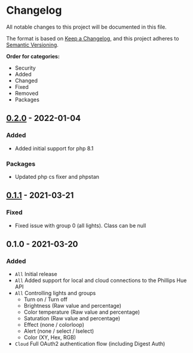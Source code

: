 # Changelog
All notable changes to this project will be documented in this file.

The format is based on [Keep a Changelog](https://keepachangelog.com/en/1.0.0/),
and this project adheres to [Semantic Versioning](https://semver.org/spec/v2.0.0.html).

**Order for categories:**
- Security
- Added
- Changed
- Fixed
- Removed
- Packages

## [0.2.0] - 2022-01-04
### Added
- Added initial support for php 8.1

### Packages
- Updated php cs fixer and phpstan

## [0.1.1] - 2021-03-21
### Fixed
- Fixed issue with group 0 (all lights). Class can be null

## 0.1.0 - 2021-03-20
### Added
- `All` Initial release
- `All` Added support for local and cloud connections to the Phillips Hue API
- `All` Controlling lights and groups
    - Turn on / Turn off
    - Brightness (Raw value and percentage)
    - Color temperature (Raw value and percentage)
    - Saturation (Raw value and percentage)
    - Effect (none / colorloop)
    - Alert (none / select / lselect)
    - Color (XY, Hex, RGB)
- `Cloud` Full OAuth2 authentication flow (including Digest Auth)

[0.2.0]: https://github.com/jkniest/hue-it/compare/0.1.1...0.2.0
[0.1.1]: https://github.com/jkniest/hue-it/compare/0.1.0...0.1.1